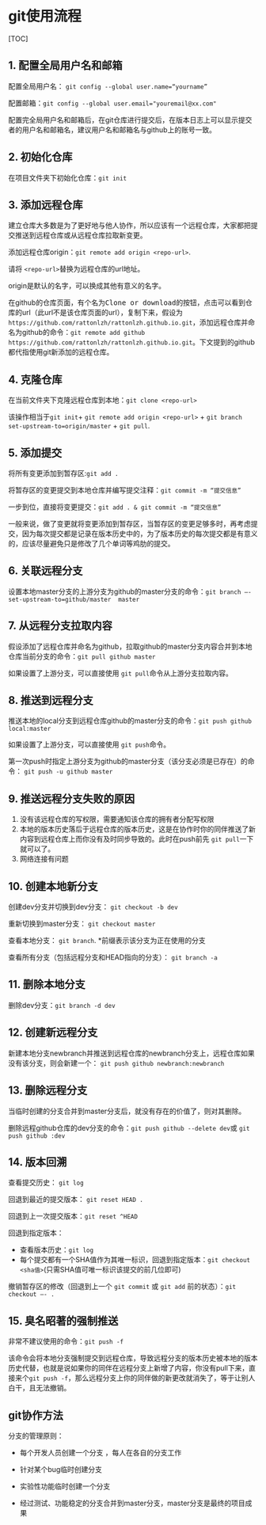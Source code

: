 # git使用流程

[TOC]

## 1. 配置全局用户名和邮箱

配置全局用户名：	`git config --global user.name=“yourname”`

配置邮箱：`git config --global user.email="youremail@xx.com"`

配置完全局用户名和邮箱后，在git仓库进行提交后，在版本日志上可以显示提交者的用户名和邮箱名，建议用户名和邮箱名与github上的账号一致。

## 2. 初始化仓库

在项目文件夹下初始化仓库：`git init`

## 3. 添加远程仓库

建立仓库大多数是为了更好地与他人协作，所以应该有一个远程仓库，大家都把提交推送到远程仓库或从远程仓库拉取新变更。

添加远程仓库origin：`git remote add origin <repo-url>`.

请将 `<repo-url>`替换为远程仓库的url地址。

origin是默认的名字，可以换成其他有意义的名字。

 在github的仓库页面，有个名为<kbd>Clone or download</kbd>的按钮，点击可以看到仓库的url（此url不是该仓库页面的url），复制下来，假设为 `https://github.com/rattonlzh/rattonlzh.github.io.git`，添加远程仓库并命名为github的命令：`git remote add github https://github.com/rattonlzh/rattonlzh.github.io.git`。下文提到的github都代指使用git新添加的远程仓库。

## 4. 克隆仓库

在当前文件夹下克隆远程仓库到本地：`git clone <repo-url>`

该操作相当于`git init`+  `git remote add origin <repo-url>` + `git branch set-upstream-to=origin/master` + `git pull`. 





## 5. 添加提交

将所有变更添加到暂存区:`git add .`

将暂存区的变更提交到本地仓库并编写提交注释：`git commit -m “提交信息”`

一步到位，直接将变更提交：`git add . & git commit -m “提交信息”`

一般来说，做了变更就将变更添加到暂存区，当暂存区的变更足够多时，再考虑提交，因为每次提交都是记录在版本历史中的，为了版本历史的每次提交都是有意义的，应该尽量避免只是修改了几个单词等鸡肋的提交。

## 6. 关联远程分支

设置本地master分支的上游分支为github的master分支的命令：`git branch –-set-upstream-to=github/master  master `

## 7. 从远程分支拉取内容

假设添加了远程仓库并命名为github，拉取github的master分支内容合并到本地仓库当前分支的命令：`git pull github master`

如果设置了上游分支，可以直接使用 `git pull`命令从上游分支拉取内容。



## 8. 推送到远程分支

推送本地的local分支到远程仓库github的master分支的命令：`git push github local:master`

如果设置了上游分支，可以直接使用 `git push`命令。

第一次push时指定上游分支为github的master分支（该分支必须是已存在）的命令： `git push -u github master`

## 9. 推送远程分支失败的原因

1. 没有该远程仓库的写权限，需要通知该仓库的拥有者分配写权限
2. 本地的版本历史落后于远程仓库的版本历史，这是在协作时你的同伴推送了新内容到远程仓库上而你没有及时同步导致的。此时在push前先 `git pull`一下就可以了。
3. 网络连接有问题

## 10. 创建本地新分支

创建dev分支并切换到dev分支： `git checkout -b dev`

重新切换到master分支： `git checkout master`

查看本地分支： `git branch`. *前缀表示该分支为正在使用的分支

查看所有分支（包括远程分支和HEAD指向的分支）： `git branch -a`

## 11. 删除本地分支

删除dev分支：`git branch -d dev`

## 12. 创建新远程分支

新建本地分支newbranch并推送到远程仓库的newbranch分支上，远程仓库如果没有该分支，则会新建一个： `git push github newbranch:newbranch` 

## 13. 删除远程分支

当临时创建的分支合并到master分支后，就没有存在的价值了，则对其删除。

删除远程github仓库的dev分支的命令：`git push github --delete dev`或 `git push github :dev`

## 14. 版本回溯

查看提交历史： `git log`

回退到最近的提交版本： `git reset HEAD .`

回退到上一次提交版本：`git reset ^HEAD`

回退到指定版本：

- 查看版本历史：`git log`
- 每个提交都有一个SHA值作为其唯一标识，回退到指定版本：`git checkout <sha值>`(只需SHA值可唯一标识该提交的前几位即可)

撤销暂存区的修改（回退到上一个 `git commit` 或 `git add` 前的状态）：`git checkout –- .`

## 15. 臭名昭著的强制推送

非常不建议使用的命令：`git push -f`

该命令会将本地分支强制提交到远程仓库，导致远程分支的版本历史被本地的版本历史代替，也就是说如果你的同伴在远程分支上新增了内容，你没有pull下来，直接来个`git push -f`，那么远程分支上你的同伴做的新更改就消失了，等于让别人白干，且无法撤销。

## git协作方法

分支的管理原则：

- 每个开发人员创建一个分支 ，每人在各自的分支工作

- 针对某个bug临时创建分支

- 实验性功能临时创建一个分支

- 经过测试、功能稳定的分支合并到master分支，master分支是最终的项目成果

    

    